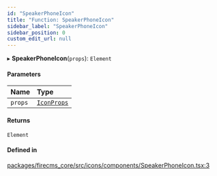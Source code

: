 ```yaml
---
id: "SpeakerPhoneIcon"
title: "Function: SpeakerPhoneIcon"
sidebar_label: "SpeakerPhoneIcon"
sidebar_position: 0
custom_edit_url: null
---
```


▸ **SpeakerPhoneIcon**(`props`): `Element`

#### Parameters

| Name | Type |
| :------ | :------ |
| `props` | [`IconProps`](../types/IconProps.md) |

#### Returns

`Element`

#### Defined in

[packages/firecms_core/src/icons/components/SpeakerPhoneIcon.tsx:3](https://github.com/FireCMSco/firecms/blob/d45f3739/packages/firecms_core/src/icons/components/SpeakerPhoneIcon.tsx#L3)
